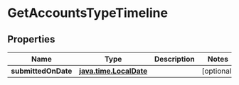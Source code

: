 
# GetAccountsTypeTimeline

## Properties
| Name | Type | Description | Notes |
| ------------ | ------------- | ------------- | ------------- |
| **submittedOnDate** | [**java.time.LocalDate**](java.time.LocalDate.md) |  |  [optional] |



